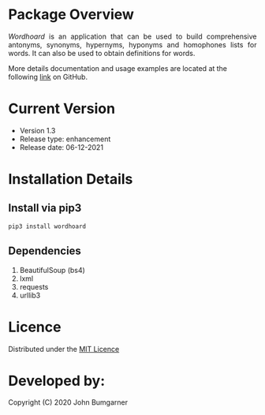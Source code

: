 # Package Overview
<p align="justify">
<i>Wordhoard</i> is an application that can be used to build comprehensive antonyms, synonyms, hypernyms, hyponyms and homophones lists for words.  It can also be used to obtain 
definitions for words.  

More details documentation and usage examples are located at the following <a href="https://github.com/johnbumgarner/wordhoard/blob/master/README.md">link</a> on GitHub.
<p>

# Current Version
<p align="justify">

   - Version 1.3
   - Release type: enhancement
   - Release date: 06-12-2021
<p>

# Installation Details

## Install via pip3

```python
pip3 install wordhoard
```

## Dependencies
1. BeautifulSoup (bs4)
2. lxml
3. requests
4. urllib3

# Licence 
<p align="justify">
Distributed under the <a href="https://github.com/johnbumgarner/wordhoard/blob/master/LICENSE">MIT Licence</a>
<p>

# Developed by:
<p align="justify">
Copyright (C) 2020 John Bumgarner
<p>
